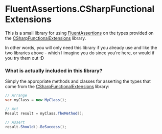 # FluentAssertions.CSharpFunctionalExtensions

This is a small library for using [FluentAssertions](https://github.com/fluentassertions/fluentassertions) on the types provided on the [CSharpFunctionalExtensions](https://github.com/vkhorikov/CSharpFunctionalExtensions) library.

In other words, you will only need this library if you already use and like the two libraries above - which I imagine you do since you're here, or would if you try them out :D

### What is actually included in this library?

Simply the appropriate methods and classes for asserting the types that come from the [CSharpFunctionalExtensions](https://github.com/vkhorikov/CSharpFunctionalExtensions) library:

```csharp
// Arrange
var myClass = new MyClass();

// Act
Result result = myClass.TheMethod();

// Assert
result.Should().BeSuccess();
```

